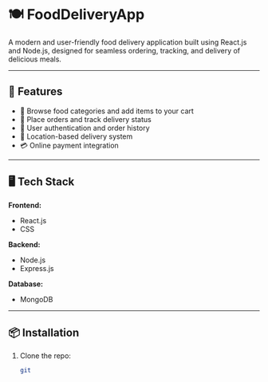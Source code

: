 # 🍽️ FoodDeliveryApp

A modern and user-friendly food delivery application built using React.js and Node.js, designed for seamless ordering, tracking, and delivery of delicious meals.

---

## 🚀 Features

- 🛒 Browse food categories and add items to your cart
- 🧾 Place orders and track delivery status
- 🔐 User authentication and order history
- 📍 Location-based delivery system
- 💳 Online payment integration

---

## 🖥️ Tech Stack

**Frontend:**
- React.js
- CSS

**Backend:**
- Node.js
- Express.js

**Database:**
- MongoDB

---

## 📦 Installation

1. Clone the repo:
   ```bash
   git
